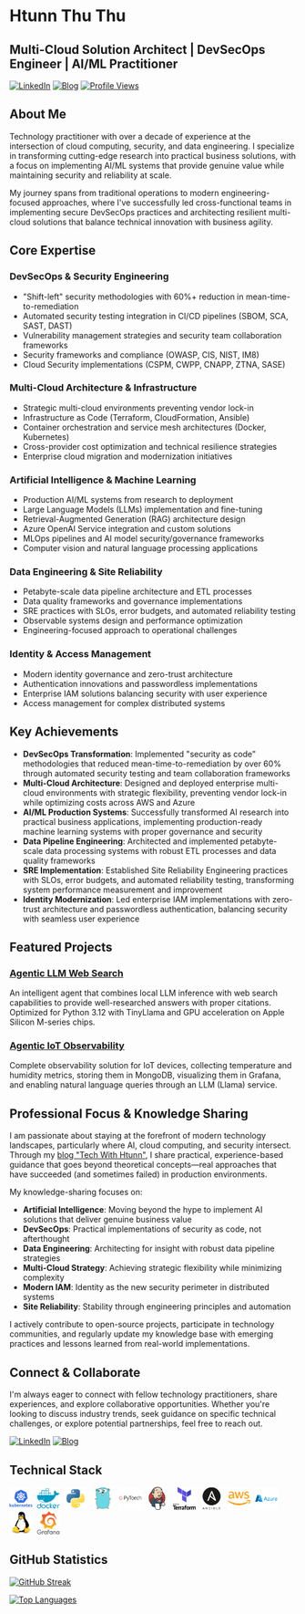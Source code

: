# Htunn Thu Thu

## Multi-Cloud Solution Architect | DevSecOps Engineer | AI/ML Practitioner

[![LinkedIn](https://img.shields.io/badge/LinkedIn-blue?style=for-the-badge&logo=linkedin&logoColor=white)](https://www.linkedin.com/in/htunnthuthu/)
[![Blog](https://img.shields.io/badge/Blog-Tech%20With%20Htunn-orange?style=for-the-badge)](https://blog.htunnthuthu.com/)
[![Profile Views](https://komarev.com/ghpvc/?username=htunn&style=flat-square&color=blue)](https://github.com/htunn)

## About Me

Technology practitioner with over a decade of experience at the intersection of cloud computing, security, and data engineering. I specialize in transforming cutting-edge research into practical business solutions, with a focus on implementing AI/ML systems that provide genuine value while maintaining security and reliability at scale.

My journey spans from traditional operations to modern engineering-focused approaches, where I've successfully led cross-functional teams in implementing secure DevSecOps practices and architecting resilient multi-cloud solutions that balance technical innovation with business agility.

## Core Expertise

### DevSecOps & Security Engineering
- "Shift-left" security methodologies with 60%+ reduction in mean-time-to-remediation
- Automated security testing integration in CI/CD pipelines (SBOM, SCA, SAST, DAST)
- Vulnerability management strategies and security team collaboration frameworks
- Security frameworks and compliance (OWASP, CIS, NIST, IM8)
- Cloud Security implementations (CSPM, CWPP, CNAPP, ZTNA, SASE)

### Multi-Cloud Architecture & Infrastructure
- Strategic multi-cloud environments preventing vendor lock-in
- Infrastructure as Code (Terraform, CloudFormation, Ansible)
- Container orchestration and service mesh architectures (Docker, Kubernetes)
- Cross-provider cost optimization and technical resilience strategies
- Enterprise cloud migration and modernization initiatives

### Artificial Intelligence & Machine Learning
- Production AI/ML systems from research to deployment
- Large Language Models (LLMs) implementation and fine-tuning
- Retrieval-Augmented Generation (RAG) architecture design
- Azure OpenAI Service integration and custom solutions
- MLOps pipelines and AI model security/governance frameworks
- Computer vision and natural language processing applications

### Data Engineering & Site Reliability
- Petabyte-scale data pipeline architecture and ETL processes
- Data quality frameworks and governance implementations
- SRE practices with SLOs, error budgets, and automated reliability testing
- Observable systems design and performance optimization
- Engineering-focused approach to operational challenges

### Identity & Access Management
- Modern identity governance and zero-trust architecture
- Authentication innovations and passwordless implementations
- Enterprise IAM solutions balancing security with user experience
- Access management for complex distributed systems

## Key Achievements

- **DevSecOps Transformation**: Implemented "security as code" methodologies that reduced mean-time-to-remediation by over 60% through automated security testing and team collaboration frameworks
- **Multi-Cloud Architecture**: Designed and deployed enterprise multi-cloud environments with strategic flexibility, preventing vendor lock-in while optimizing costs across AWS and Azure
- **AI/ML Production Systems**: Successfully transformed AI research into practical business applications, implementing production-ready machine learning systems with proper governance and security
- **Data Pipeline Engineering**: Architected and implemented petabyte-scale data processing systems with robust ETL processes and data quality frameworks
- **SRE Implementation**: Established Site Reliability Engineering practices with SLOs, error budgets, and automated reliability testing, transforming system performance measurement and improvement
- **Identity Modernization**: Led enterprise IAM implementations with zero-trust architecture and passwordless authentication, balancing security with seamless user experience


## Featured Projects

### [Agentic LLM Web Search](https://github.com/Htunn/agentic-llm-search)
An intelligent agent that combines local LLM inference with web search capabilities to provide well-researched answers with proper citations. Optimized for Python 3.12 with TinyLlama and GPU acceleration on Apple Silicon M-series chips.

### [Agentic IoT Observability](https://github.com/Htunn/agentic-iot-observability)
Complete observability solution for IoT devices, collecting temperature and humidity metrics, storing them in MongoDB, visualizing them in Grafana, and enabling natural language queries through an LLM (Llama) service.


## Professional Focus & Knowledge Sharing

I am passionate about staying at the forefront of modern technology landscapes, particularly where AI, cloud computing, and security intersect. Through my [blog "Tech With Htunn"](https://blog.htunnthuthu.com/), I share practical, experience-based guidance that goes beyond theoretical concepts—real approaches that have succeeded (and sometimes failed) in production environments.

My knowledge-sharing focuses on:
- **Artificial Intelligence**: Moving beyond the hype to implement AI solutions that deliver genuine business value
- **DevSecOps**: Practical implementations of security as code, not afterthought
- **Data Engineering**: Architecting for insight with robust data pipeline strategies
- **Multi-Cloud Strategy**: Achieving strategic flexibility while minimizing complexity
- **Modern IAM**: Identity as the new security perimeter in distributed systems
- **Site Reliability**: Stability through engineering principles and automation

I actively contribute to open-source projects, participate in technology communities, and regularly update my knowledge base with emerging practices and lessons learned from real-world implementations.

## Connect & Collaborate

I'm always eager to connect with fellow technology practitioners, share experiences, and explore collaborative opportunities. Whether you're looking to discuss industry trends, seek guidance on specific technical challenges, or explore potential partnerships, feel free to reach out.

[![LinkedIn](https://img.shields.io/badge/LinkedIn-blue?style=for-the-badge&logo=linkedin&logoColor=white)](https://www.linkedin.com/in/htunnthuthu/)
[![Blog](https://img.shields.io/badge/Blog-Tech%20With%20Htunn-orange?style=for-the-badge)](https://blog.htunnthuthu.com/)

## Technical Stack

<div>
  <img src="https://github.com/devicons/devicon/blob/master/icons/kubernetes/kubernetes-plain-wordmark.svg" title="Kubernetes" alt="Kubernetes" width="40" height="40"/>&nbsp;
  <img src="https://github.com/devicons/devicon/blob/master/icons/docker/docker-plain-wordmark.svg" title="Docker" alt="Docker" width="40" height="40"/>&nbsp;
  <img src="https://github.com/devicons/devicon/blob/master/icons/python/python-original.svg" title="Python" alt="Python" width="40" height="40"/>&nbsp;
  <img src="https://github.com/devicons/devicon/blob/master/icons/go/go-original.svg" title="Go" alt="Go" width="40" height="40"/>&nbsp;
  <img src="https://github.com/devicons/devicon/blob/master/icons/pytorch/pytorch-original-wordmark.svg" title="PyTorch" alt="PyTorch" width="40" height="40"/>&nbsp;
  <img src="https://github.com/devicons/devicon/blob/master/icons/jenkins/jenkins-original.svg" title="Jenkins" alt="Jenkins" width="40" height="40"/>&nbsp;
  <img src="https://github.com/devicons/devicon/blob/master/icons/terraform/terraform-original-wordmark.svg" title="Terraform" alt="Terraform" width="40" height="40"/>&nbsp;
  <img src="https://github.com/devicons/devicon/blob/master/icons/ansible/ansible-original-wordmark.svg" title="Ansible" alt="Ansible" width="40" height="40"/>&nbsp;
  <img src="https://github.com/devicons/devicon/blob/master/icons/amazonwebservices/amazonwebservices-plain-wordmark.svg" title="AWS" alt="AWS" width="40" height="40"/>&nbsp;
  <img src="https://github.com/devicons/devicon/blob/master/icons/azure/azure-original-wordmark.svg" title="Azure" alt="Azure" width="40" height="40"/>&nbsp;
  <img src="https://github.com/devicons/devicon/blob/master/icons/linux/linux-original.svg" title="Linux" alt="Linux" width="40" height="40"/>&nbsp;
  <img src="https://github.com/devicons/devicon/blob/master/icons/grafana/grafana-original-wordmark.svg" title="Grafana" alt="Grafana" width="40" height="40"/>&nbsp;
</div>

## GitHub Statistics

[![GitHub Streak](http://github-readme-streak-stats.herokuapp.com?user=htunn&theme=dark&background=000000)](https://github.com/htunn)

[![Top Languages](https://github-readme-stats.vercel.app/api/top-langs/?username=htunn&layout=compact)](https://github.com/htunn)